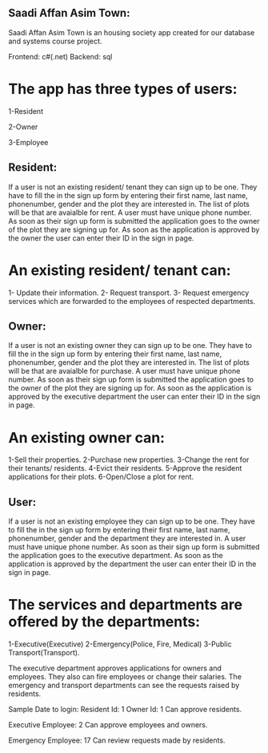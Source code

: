 ## Saadi Affan Asim Town:

Saadi Affan Asim Town is an housing society app created for our database and systems course project.

Frontend: c#(.net)
Backend: sql

# The app has three types of users:

1-Resident

2-Owner

3-Employee

## Resident:
If a user is not an existing resident/ tenant they can sign up to be one. They have to fill the in the sign up form by entering 
their first name, last name, phonenumber, gender and the plot they are interested in. The list of plots will be that are avaialble for rent.
A user must have unique phone number. As soon as their sign up form is submitted the application goes to the owner of the plot they 
are signing up for. As soon as the application is approved by the owner the user can enter their ID in the sign in page.

# An existing resident/ tenant can:
1- Update their information. 
2- Request transport.
3- Request emergency services which are forwarded to the employees of respected departments.

## Owner:
If a user is not an existing owner they can sign up to be one. They have to fill the in the sign up form by entering 
their first name, last name, phonenumber, gender and the plot they are interested in. The list of plots will be that are avaialble for purchase.
A user must have unique phone number. As soon as their sign up form is submitted the application goes to the owner of the plot they 
are signing up for. As soon as the application is approved by the executive department the user can enter their ID in the sign in page.

# An existing owner can:
1-Sell their properties.
2-Purchase new properties.
3-Change the rent for their tenants/ residents.
4-Evict their residents.
5-Approve the resident applications for their plots.
6-Open/Close a plot for rent.

## User:
If a user is not an existing employee they can sign up to be one. They have to fill the in the sign up form by entering 
their first name, last name, phonenumber, gender and the department they are interested in. 
A user must have unique phone number. As soon as their sign up form is submitted the application goes to the executive department.
As soon as the application is approved by the department the user can enter their ID in the sign in page.

# The services and departments are offered by the departments:
1-Executive(Executive)
2-Emergency(Police, Fire, Medical)
3-Public Transport(Transport).

The executive department approves applications for owners and employees. They also can fire employees or change their salaries.
The emergency and transport departments can see the requests raised by residents.

Sample Date to login:
Resident Id: 
1
Owner Id:
1 Can approve residents.

Executive Employee:
2 Can approve employees and owners.

Emergency Employee:
17 Can review requests made by residents.
